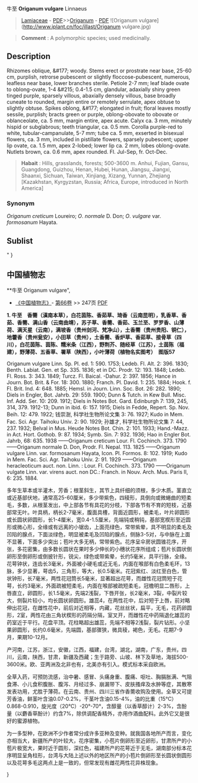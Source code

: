 牛至 **Origanum vulgare** Linnaeus

> [Lamiaceae](http://www.iplant.cn/info/Lamiaceae?t=foc) - [PDF](http://www.iplant.cn/foc/pdf/Lamiaceae.pdf)>>[Origanum](http://www.iplant.cn/info/Origanum?t=foc) - [PDF](http://www.iplant.cn/foc/pdf/Origanum.pdf)
![Origanum vulgare](http://www.iplant.cn/foc/illast/Origanum vulgare.jpg)


> **Comment** : 
> A polymorphic species; used medicinally.

## Description

Rhizomes oblique, &amp;#177; woody. Stems erect or prostrate near base, 25-60 cm, purplish, retrorse pubescent or slightly floccose-pubescent, numerous, leafless near base, lower branches sterile. Petiole 2-7 mm; leaf blade ovate to oblong-ovate, 1-4 &amp;#215; 0.4-1.5 cm, glandular, adaxially shiny green tinged purple, sparsely villous, abaxially densely villous, base broadly cuneate to rounded, margin entire or remotely serrulate, apex obtuse to slightly obtuse. Spikes oblong, &amp;#177; elongated in fruit; floral leaves mostly sessile, purplish; bracts green or purple, oblong-obovate to obovate or oblanceolate, ca. 5 mm, margin entire, apex acute. Calyx ca. 3 mm, minutely hispid or subglabrous; teeth triangular, ca. 0.5 mm. Corolla purple-red to white, tubular-campanulate, 5-7 mm; tube ca. 5 mm, exserted in bisexual flowers, ca. 3 mm, included in pistillate flowers, sparsely pubescent; upper lip ovate, ca. 1.5 mm, apex 2-lobed; lower lip ca. 2 mm, lobes oblong-ovate. Nutlets brown, ca. 0.6 mm, apex rounded. Fl. Jul-Sep, fr. Oct-Dec.


> **Habait** : 
> Hills, grasslands, forests; 500-3600 m. Anhui, Fujian, Gansu, Guangdong, Guizhou, Henan, Hubei, Hunan, Jiangsu, Jiangxi, Shaanxi, Sichuan, Taiwan, Xinjiang, Xizang, Yunnan, Zhejiang [Kazakhstan, Kyrgyzstan, Russia; Africa, Europe, introduced in North America]

### Synonym
*Origanum creticum* Loureiro; *O*. *normale* D. Don; *O*. *vulgare* var. *formosanum* Hayata.


## Sublist
"
}
## 中国植物志

**牛至 Origanum vulgare",

* [《中国植物志》](http://www.iplant.cn/frps)- [第66卷](http://www.iplant.cn/frps/vol/66) >> 247页 [PDF](http://www.iplant.cn/frps/pdf/66/247.PDF)


**1. 牛至　香薷（滇南本草），白花茵陈、香茹草、琦香（云南昆明），乳香草、香茹、香薷、满山香（云南曲靖），苏子草、香薷、香茹、玉兰至、罗罗香、山薄荷、满天星（云南），满坡香（贵州剑河、梵净山），土香薷（贵州贵阳、铜仁），地藿香（贵州瓮安），小田草（贵州），土香薷、香炉草、香茹草、接骨草（四川），白花茵陈、茵陈、糯米条（江西），野荆芥、随经草（江苏），土茵陈（福建），野薄荷、五香草、署草（陕西），小叶薄荷（植物名实图考）　图版57**

Origanum vulgare Linn. Sp. Pl. ed. 1: 590. 1753; Ledeb. Fl. Alt. 2: 396. 1830; Benth. Labiat. Gen. et Sp. 335. 1836; et in DC. Prodr. 12: 193. 1848; Ledeb. Fl. Ross. 3: 343. 1849; Turcz. Fl. Baical. -Dahur. 2: 397. 1856; Hance in Journ. Bot. Brit. & For. 18: 300. 1880; Franch. Pl. David. 1: 235. 1884; Hook. f. Fl. Brit. Ind. 4: 648. 1885; Hemsl. in Journ. Linn. Soc. Bot. 26: 282. 1890; Diels in Engler, Bot. Jahrb. 29: 559. 1900; Dunn & Tutch. in Kew Bull. Misc. Inf. Add. Ser. 10: 209. 1912; Diels in Notes Bot. Gard. Edinburgh 7: 139, 245, 314, 379. 1912-13; Dunn in ibid. 6: 157. 1915; Diels in Fedde, Repert. Sp. Nov. Beih. 12: 479. 1922; 钱崇澍, 科学社生物所论文集 3: 76. 1927; Kudo in Mem. Fac. Sci. Agr. Taihoku Univ. 2: 90. 1929; 孙雄才, 科学社生物所论文集 7: 44, 237. 1932; Belval in Mus. Heude Notes Bot. Chin. 2: 101. 1933; Hand.-Mazz. in Act. Hort. Gothob. 9: 87. 1934; Symb. Sin. 7: 932. 1936; Hao in Engler Bot. Jahrb, 68: 635. 1938 ——Origanum creticum Lour. Fl. Cochinch. 373. 1790 ——Origanum normale D. Don, Prodr. Fl. Nepal. 113. 1825 ——Origanum vulgare Linn. var. formosanum Hayata, Icon. Pl. Formos. 8: 102. 1919; Kudo in Mem. Fac. Sci. Agr. Taihoku Univ. 2: 91. 1929 ——Origanum heracleoticum auct. non. Linn. : Lour. Fl. Cochinch. 373. 1790 ——Origanum vulgate Linn. var. virens auct. non DC.: Franch. in Nouv. Arch. Mus. Paris II, 6: 235. 1884.

多年生草本或半灌木，芳香；根茎斜生，其节上具纤细的须根，多少木质。茎直立或近基部伏地，通常高25-60厘米，多少带紫色，四稜形，具倒向或微蜷曲的短柔毛，多数，从根茎发出，中上部各节有具花的分枝，下部各节有不育的短枝，近基部常无叶。叶具柄，柄长2-7毫米，腹面具槽，背面近圆形，被柔毛，叶片卵圆形或长圆状卵圆形，长1-4厘米，宽0.4-1.5厘米，先端钝或稍钝，基部宽楔形至近圆形或微心形，全缘或有远离的小锯齿，上面亮绿色，常带紫晕，具不明显的柔毛及凹陷的腺点，下面淡绿色，明显被柔毛及凹陷的腺点，侧脉3-5对，与中脉在上面不显著，下面多少突出；苞叶大多无柄，常带紫色。花序呈伞房状圆锥花序，开张，多花密集，由多数长圆状在果时多少伸长的小穗状花序所组成；苞片长圆状倒卵形至倒卵形或倒披针形，锐尖，绿色或带紫晕，长约5毫米，具平行脉，全缘。花萼钟状，连齿长3毫米，外面被小硬毛或近无毛，内面在喉部有白色柔毛环，13脉，多少显著，萼齿5，三角形，等大，长0.5毫米。花冠紫红、淡红至白色，管状钟形，长7毫米，两性花冠筒长5毫米，显著超出花萼，而雌性花冠筒短于花萼，长约3毫米，外面疏被短柔毛，内面在喉部被疏短柔毛，冠檐明显二唇形，上唇直立，卵圆形，长1.5毫米，先端2浅裂，下唇开张，长2毫米，3裂，中裂片较大，侧裂片较小，均长圆状卵圆形。雄蕊4，在两性花中，后对短于上唇，前对略伸出花冠，在雌性花中，前后对近相等，内藏，花丝丝状，扁平，无毛，花药卵圆形，2室，两性花由三角状楔形的药隔分隔，室叉开，而雌性花中药隔退化雄蕊的药室近于平行。花盘平顶。花柱略超出雄蕊，先端不相等2浅裂，裂片钻形。小坚果卵圆形，长约0.6毫米，先端圆，基部骤狭，微具稜，褐色，无毛。花期7-9月，果期10-12月。

产河南，江苏，浙江，安徽，江西，福建，台湾，湖北，湖南，广东，贵州，四川，云南，陕西，甘肃，新疆及西藏；生于路旁、山坡、林下及草地，海拔500-3600米。欧、亚两洲及北非也有，北美亦有引入。模式标本采自欧洲。

全草入药，可预防流感，治中暑、感冒、头痛身重、腹痛、呕吐、胸膈胀满、气阻食滞、小儿食积腹胀、腹泻、月经过多、崩漏带下、皮肤搔痒及水肿等症，其散寒发表功用，尤胜于薄荷。在云南、贵州、四川三省作香薷收购及使用。全草又可提芳香油，鲜茎叶含油0.07-0.2%，干茎叶含油0.15-4%，油的比重（15℃）0.868-0.910，旋光度（20℃）-20°-70°，含醇量（以香草醇计）2-3%，含酚量（以麝香草酚计）约含7%，除供调配香精外，亦用作酒曲配料。此外它又是很好的蜜源植物。

为一多型种，在欧洲不少作者常分成许多亚种及变种。就我国各地所产而言，变化亦相当大，新疆所产的叶较大，花序密集，小苞片倒卵形至近卵形，甘肃所产的小苞片极宽大，果时近于圆形，深红色，福建所产的花萼近于无毛，湖南部分标本花序明显呈角柱形，台湾与大陆上述以外的地区所产的小苞片倒卵形至长圆状倒圆形以及花萼多毛这两点上是一致的，但常发现有雌花两性花异株现象。

}